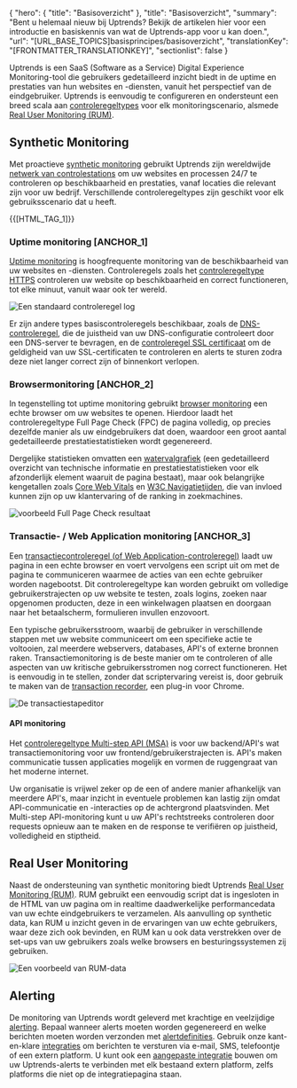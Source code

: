 {
  "hero": {
    "title": "Basisoverzicht"
  },
  "title": "Basisoverzicht",
  "summary": "Bent u helemaal nieuw bij Uptrends? Bekijk de artikelen hier voor een introductie en basiskennis van wat de Uptrends-app voor u kan doen.",
  "url": "[URL_BASE_TOPICS]basisprincipes/basisoverzicht",
  "translationKey": "[FRONTMATTER_TRANSLATIONKEY]",
  "sectionlist": false
}

Uptrends is een SaaS (Software as a Service) Digital Experience Monitoring-tool die gebruikers gedetailleerd inzicht biedt in de uptime en prestaties van hun websites en -diensten, vanuit het perspectief van de eindgebruiker. Uptrends is eenvoudig te configureren en ondersteunt een breed scala aan [controleregeltypes]([LINK_URL_1]) voor elk monitoringscenario, alsmede [Real User Monitoring (RUM)]([LINK_URL_2]).

## Synthetic Monitoring

Met proactieve [synthetic monitoring]([LINK_URL_3]) gebruikt Uptrends zijn wereldwijde [netwerk van controlestations]([LINK_URL_4]) om uw websites en processen 24/7 te controleren op beschikbaarheid en prestaties, vanaf locaties die relevant zijn voor uw bedrijf. Verschillende controleregeltypes zijn geschikt voor elk gebruiksscenario dat u heeft.

{{[HTML_TAG_1]}}

### Uptime monitoring [ANCHOR_1]

[Uptime monitoring]([LINK_URL_5]) is hoogfrequente monitoring van de beschikbaarheid van uw websites en -diensten. Controleregels zoals het [controleregeltype HTTPS]([LINK_URL_6]) controleren uw website op beschikbaarheid en correct functioneren, tot elke minuut, vanuit waar ook ter wereld.

![Een standaard controleregel log]([LINK_URL_7])

Er zijn andere types basiscontroleregels beschikbaar, zoals de [DNS-controleregel]([LINK_URL_8]), die de juistheid van uw DNS-configuratie controleert door een DNS-server te bevragen, en de [controleregel SSL certificaat]([LINK_URL_9]) om de geldigheid van uw SSL-certificaten te controleren en alerts te sturen zodra deze niet langer correct zijn of binnenkort verlopen.

### Browsermonitoring [ANCHOR_2]

In tegenstelling tot uptime monitoring gebruikt [browser monitoring]([LINK_URL_10]) een echte browser om uw websites te openen. Hierdoor laadt het controleregeltype Full Page Check (FPC) de pagina volledig, op precies dezelfde manier als uw eindgebruikers dat doen, waardoor een groot aantal gedetailleerde prestatiestatistieken wordt gegenereerd.

Dergelijke statistieken omvatten een [watervalgrafiek]([LINK_URL_11]) (een gedetailleerd overzicht van technische informatie en prestatiestatistieken voor elk afzonderlijk element waaruit de pagina bestaat), maar ook belangrijke kengetallen zoals [Core Web Vitals]([LINK_URL_12]) en [W3C Navigatietijden]([LINK_URL_13]), die van invloed kunnen zijn op uw klantervaring of de ranking in zoekmachines.

![voorbeeld Full Page Check resultaat]([LINK_URL_14])

### Transactie- / Web Application monitoring [ANCHOR_3]

Een [transactiecontroleregel (of Web Application-controleregel)]([LINK_URL_15]) laadt uw pagina in een echte browser en voert vervolgens een script uit om met de pagina te communiceren waarmee de acties van een echte gebruiker worden nagebootst. Dit controleregeltype kan worden gebruikt om volledige gebruikerstrajecten op uw website te testen, zoals logins, zoeken naar opgenomen producten, deze in een winkelwagen plaatsen en doorgaan naar het betaalscherm, formulieren invullen enzovoort.

Een typische gebruikersstroom, waarbij de gebruiker in verschillende stappen met uw website communiceert om een specifieke actie te voltooien, zal meerdere webservers, databases, API's of externe bronnen raken. Transactiemonitoring is de beste manier om te controleren of alle aspecten van uw kritische gebruikersstromen nog correct functioneren. Het is eenvoudig in te stellen, zonder dat scriptervaring vereist is, door gebruik te maken van de [transaction recorder]([LINK_URL_16]), een plug-in voor Chrome.

![De transactiestapeditor]([LINK_URL_17])

#### API monitoring

Het [controleregeltype Multi-step API (MSA)]([LINK_URL_18]) is voor uw backend/API's wat transactiemonitoring voor uw frontend/gebruikerstrajecten is. API's maken communicatie tussen applicaties mogelijk en vormen de ruggengraat van het moderne internet.

Uw organisatie is vrijwel zeker op de een of andere manier afhankelijk van meerdere API's, maar inzicht in eventuele problemen kan lastig zijn omdat API-communicatie en -interacties op de achtergrond plaatsvinden. Met Multi-step API-monitoring kunt u uw API's rechtstreeks controleren door requests opnieuw aan te maken en de response te verifiëren op juistheid, volledigheid en stiptheid.

## Real User Monitoring

Naast de ondersteuning van synthetic monitoring biedt Uptrends [Real User Monitoring (RUM)]([LINK_URL_19]). RUM gebruikt een eenvoudig script dat is ingesloten in de HTML van uw pagina om in realtime daadwerkelijke performancedata van uw echte eindgebruikers te verzamelen. Als aanvulling op synthetic data, kan RUM u inzicht geven in de ervaringen van uw echte gebruikers, waar deze zich ook bevinden, en RUM kan u ook data verstrekken over de set-ups van uw gebruikers zoals welke browsers en besturingssystemen zij gebruiken.

![Een voorbeeld van RUM-data]([LINK_URL_20])

## Alerting

De monitoring van Uptrends wordt geleverd met krachtige en veelzijdige [alerting]([LINK_URL_21]). Bepaal wanneer alerts moeten worden gegenereerd en welke berichten moeten worden verzonden met [alertdefinities]([LINK_URL_22]). Gebruik onze kant-en-klare [integraties]([LINK_URL_23]) om berichten te versturen via e-mail, SMS, telefoontje of een extern platform. U kunt ook een [aangepaste integratie]([LINK_URL_24]) bouwen om uw Uptrends-alerts te verbinden met elk bestaand extern platform, zelfs platforms die niet op de integratiepagina staan.

